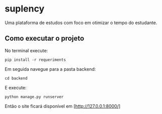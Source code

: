 # suplency
Uma plataforma de estudos com foco em otimizar o tempo do estudante.

## Como executar o projeto

No terminal execute:
```
pip install -r requeriments
```

Em seguida navegue para a pasta backend:
```
cd backend
```

E execute:
```
python manage.py runserver
```

Então o site ficará disponível em [http://127.0.0.1:8000/]
